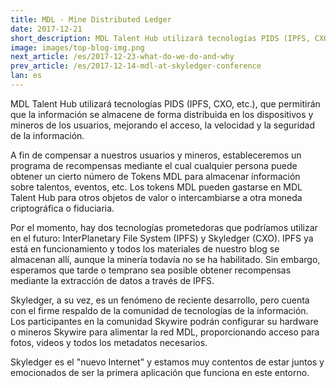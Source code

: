 ```yaml
---
title: MDL - Mine Distributed Ledger
date: 2017-12-21
short_description: MDL Talent Hub utilizará tecnologías PIDS (IPFS, CXO, etc.)  
image: images/top-blog-img.png
next_article: /es/2017-12-23-what-do-we-do-and-why
prev_article: /es/2017-12-14-mdl-at-skyledger-conference
lan: es
---
```



MDL Talent Hub utilizará tecnologías PIDS (IPFS, CXO, etc.), que permitirán que la información se almacene de forma distribuida en los dispositivos y mineros de los usuarios, mejorando el acceso, la velocidad y la seguridad de la información.

A fin de compensar a nuestros usuarios y mineros, estableceremos un programa de recompensas mediante el cual cualquier persona puede obtener un cierto número de Tokens MDL para almacenar información sobre talentos, eventos, etc. Los tokens MDL pueden gastarse en MDL Talent Hub para otros objetos de valor o intercambiarse a otra moneda criptográfica o fiduciaria.

Por el momento, hay dos tecnologías prometedoras que podríamos utilizar en el futuro: InterPlanetary File System (IPFS) y Skyledger (CXO). IPFS ya está en funcionamiento y todos los materiales de nuestro blog se almacenan allí, aunque la minería todavía no se ha habilitado. Sin embargo, esperamos que tarde o temprano sea posible obtener recompensas mediante la extracción de datos a través de IPFS.

Skyledger, a su vez, es un fenómeno de reciente desarrollo, pero cuenta con el firme respaldo de la comunidad de tecnologías de la información. Los participantes en la comunidad Skywire podrán configurar su hardware o mineros Skywire para alimentar la red MDL, proporcionando acceso para fotos, videos y todos los metadatos necesarios.

Skyledger es el "nuevo Internet" y estamos muy contentos de estar juntos y emocionados de ser la primera aplicación que funciona en este entorno.
